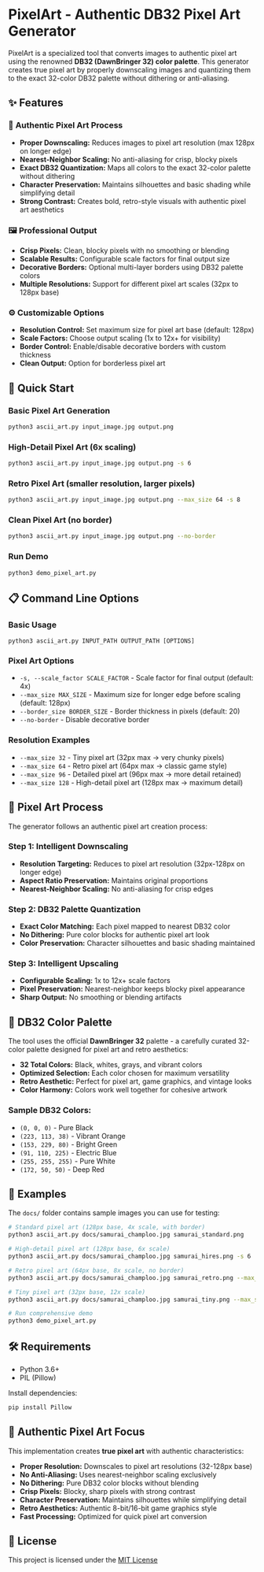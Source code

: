# PixelArt - Authentic DB32 Pixel Art Generator

PixelArt is a specialized tool that converts images to authentic pixel art using the renowned **DB32 (DawnBringer 32) color palette**. This generator creates true pixel art by properly downscaling images and quantizing them to the exact 32-color DB32 palette without dithering or anti-aliasing.

## ✨ Features

### 🎨 **Authentic Pixel Art Process**
- **Proper Downscaling:** Reduces images to pixel art resolution (max 128px on longer edge)
- **Nearest-Neighbor Scaling:** No anti-aliasing for crisp, blocky pixels
- **Exact DB32 Quantization:** Maps all colors to the exact 32-color palette without dithering
- **Character Preservation:** Maintains silhouettes and basic shading while simplifying detail
- **Strong Contrast:** Creates bold, retro-style visuals with authentic pixel art aesthetics

### 🖼️ **Professional Output**
- **Crisp Pixels:** Clean, blocky pixels with no smoothing or blending
- **Scalable Results:** Configurable scale factors for final output size
- **Decorative Borders:** Optional multi-layer borders using DB32 palette colors
- **Multiple Resolutions:** Support for different pixel art scales (32px to 128px base)

### ⚙️ **Customizable Options**
- **Resolution Control:** Set maximum size for pixel art base (default: 128px)
- **Scale Factors:** Choose output scaling (1x to 12x+ for visibility)
- **Border Control:** Enable/disable decorative borders with custom thickness
- **Clean Output:** Option for borderless pixel art

## 🚀 Quick Start

### Basic Pixel Art Generation
```bash
python3 ascii_art.py input_image.jpg output.png
```

### High-Detail Pixel Art (6x scaling)
```bash
python3 ascii_art.py input_image.jpg output.png -s 6
```

### Retro Pixel Art (smaller resolution, larger pixels)
```bash
python3 ascii_art.py input_image.jpg output.png --max_size 64 -s 8
```

### Clean Pixel Art (no border)
```bash
python3 ascii_art.py input_image.jpg output.png --no-border
```

### Run Demo
```bash
python3 demo_pixel_art.py
```

## 📋 Command Line Options

### Basic Usage
```
python3 ascii_art.py INPUT_PATH OUTPUT_PATH [OPTIONS]
```

### Pixel Art Options
- `-s, --scale_factor SCALE_FACTOR` - Scale factor for final output (default: 4x)
- `--max_size MAX_SIZE` - Maximum size for longer edge before scaling (default: 128px)
- `--border_size BORDER_SIZE` - Border thickness in pixels (default: 20)
- `--no-border` - Disable decorative border

### Resolution Examples
- `--max_size 32` - Tiny pixel art (32px max → very chunky pixels)
- `--max_size 64` - Retro pixel art (64px max → classic game style)
- `--max_size 96` - Detailed pixel art (96px max → more detail retained)
- `--max_size 128` - High-detail pixel art (128px max → maximum detail)

## 🎨 Pixel Art Process

The generator follows an authentic pixel art creation process:

### Step 1: Intelligent Downscaling
- **Resolution Targeting:** Reduces to pixel art resolution (32px-128px on longer edge)
- **Aspect Ratio Preservation:** Maintains original proportions
- **Nearest-Neighbor Scaling:** No anti-aliasing for crisp edges

### Step 2: DB32 Palette Quantization  
- **Exact Color Matching:** Each pixel mapped to nearest DB32 color
- **No Dithering:** Pure color blocks for authentic pixel art look
- **Color Preservation:** Character silhouettes and basic shading maintained

### Step 3: Intelligent Upscaling
- **Configurable Scaling:** 1x to 12x+ scale factors
- **Pixel Preservation:** Nearest-neighbor keeps blocky pixel appearance
- **Sharp Output:** No smoothing or blending artifacts

## 🌈 DB32 Color Palette

The tool uses the official **DawnBringer 32** palette - a carefully curated 32-color palette designed for pixel art and retro aesthetics:

- **32 Total Colors:** Black, whites, grays, and vibrant colors
- **Optimized Selection:** Each color chosen for maximum versatility
- **Retro Aesthetic:** Perfect for pixel art, game graphics, and vintage looks
- **Color Harmony:** Colors work well together for cohesive artwork

### Sample DB32 Colors:
- `(0, 0, 0)` - Pure Black
- `(223, 113, 38)` - Vibrant Orange  
- `(153, 229, 80)` - Bright Green
- `(91, 110, 225)` - Electric Blue
- `(255, 255, 255)` - Pure White
- `(172, 50, 50)` - Deep Red

## 📁 Examples

The `docs/` folder contains sample images you can use for testing:

```bash
# Standard pixel art (128px base, 4x scale, with border)
python3 ascii_art.py docs/samurai_champloo.jpg samurai_standard.png

# High-detail pixel art (128px base, 6x scale)
python3 ascii_art.py docs/samurai_champloo.jpg samurai_hires.png -s 6

# Retro pixel art (64px base, 8x scale, no border)
python3 ascii_art.py docs/samurai_champloo.jpg samurai_retro.png --max_size 64 -s 8 --no-border

# Tiny pixel art (32px base, 12x scale)
python3 ascii_art.py docs/samurai_champloo.jpg samurai_tiny.png --max_size 32 -s 12

# Run comprehensive demo
python3 demo_pixel_art.py
```

## 🛠️ Requirements

- Python 3.6+
- PIL (Pillow)

Install dependencies:
```bash
pip install Pillow
```

## 🎯 Authentic Pixel Art Focus

This implementation creates **true pixel art** with authentic characteristics:

- **Proper Resolution:** Downscales to pixel art resolutions (32-128px base)
- **No Anti-Aliasing:** Uses nearest-neighbor scaling exclusively
- **No Dithering:** Pure DB32 color blocks without blending
- **Crisp Pixels:** Blocky, sharp pixels with strong contrast
- **Character Preservation:** Maintains silhouettes while simplifying detail
- **Retro Aesthetics:** Authentic 8-bit/16-bit game graphics style
- **Fast Processing:** Optimized for quick pixel art conversion

## 📝 License

This project is licensed under the [MIT License](LICENSE)